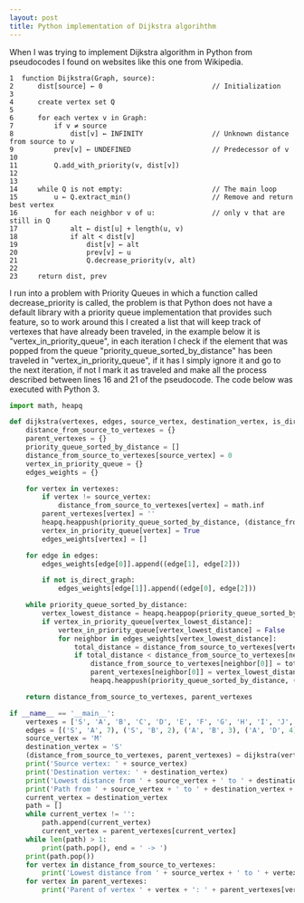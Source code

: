 ```yaml
---
layout: post
title: Python implementation of Dijkstra algorihthm
---
```


When I was trying to implement Dijkstra algorithm in Python from pseudocodes I found on websites like this one from Wikipedia.

``` text
1  function Dijkstra(Graph, source):
2      dist[source] ← 0                           // Initialization
3
4      create vertex set Q
5
6      for each vertex v in Graph:           
7          if v ≠ source
8              dist[v] ← INFINITY                 // Unknown distance from source to v
9          prev[v] ← UNDEFINED                    // Predecessor of v
10
11         Q.add_with_priority(v, dist[v])
12
13
14     while Q is not empty:                      // The main loop
15         u ← Q.extract_min()                    // Remove and return best vertex
16         for each neighbor v of u:              // only v that are still in Q
17             alt ← dist[u] + length(u, v) 
18             if alt < dist[v]
19                 dist[v] ← alt
20                 prev[v] ← u
21                 Q.decrease_priority(v, alt)
22
23     return dist, prev
```

I run into a problem with Priority Queues in which a function called decrease_priority is called, the problem is that Python does
not have a default library with a priority queue implementation that provides such feature, so to work around this I created a
list that will keep track of vertexes that have already been traveled, in the example below it is "vertex_in_priority_queue",
in each iteration I check if the element that was popped from the queue "priority_queue_sorted_by_distance" has been traveled
in "vertex_in_priority_queue", if it has I simply ignore it and go to the next iteration, if not I mark it as traveled and make
all the process described between lines 16 and 21 of the pseudocode. The code below was executed with Python 3.

``` python
import math, heapq

def dijkstra(vertexes, edges, source_vertex, destination_vertex, is_direct_graph = False):
    distance_from_source_to_vertexes = {}
    parent_vertexes = {}
    priority_queue_sorted_by_distance = []
    distance_from_source_to_vertexes[source_vertex] = 0
    vertex_in_priority_queue = {}
    edges_weights = {}

    for vertex in vertexes:
        if vertex != source_vertex:
            distance_from_source_to_vertexes[vertex] = math.inf
        parent_vertexes[vertex] = ''
        heapq.heappush(priority_queue_sorted_by_distance, (distance_from_source_to_vertexes[vertex], vertex))
        vertex_in_priority_queue[vertex] = True
        edges_weights[vertex] = []

    for edge in edges:
        edges_weights[edge[0]].append((edge[1], edge[2]))

        if not is_direct_graph:
            edges_weights[edge[1]].append((edge[0], edge[2]))

    while priority_queue_sorted_by_distance:
        vertex_lowest_distance = heapq.heappop(priority_queue_sorted_by_distance)[1]
        if vertex_in_priority_queue[vertex_lowest_distance]:
            vertex_in_priority_queue[vertex_lowest_distance] = False
            for neighbor in edges_weights[vertex_lowest_distance]:
                total_distance = distance_from_source_to_vertexes[vertex_lowest_distance] + neighbor[1]
                if total_distance < distance_from_source_to_vertexes[neighbor[0]]:
                    distance_from_source_to_vertexes[neighbor[0]] = total_distance
                    parent_vertexes[neighbor[0]] = vertex_lowest_distance
                    heapq.heappush(priority_queue_sorted_by_distance, (distance_from_source_to_vertexes[neighbor[0]], neighbor[0]))

    return distance_from_source_to_vertexes, parent_vertexes

if __name__ == '__main__':
    vertexes = ['S', 'A', 'B', 'C', 'D', 'E', 'F', 'G', 'H', 'I', 'J', 'K', 'L', 'M']
    edges = [('S', 'A', 7), ('S', 'B', 2), ('A', 'B', 3), ('A', 'D', 4), ('D', 'B', 4), ('D', 'F', 5), ('B', 'H', 1), ('H', 'F', 3), ('H', 'G', 2), ('G', 'E', 2), ('E', 'K', 5), ('K', 'I', 4), ('K', 'J', 4), ('I', 'J', 6), ('I', 'L', 4), ('J', 'L', 4), ('L', 'C', 2), ('C', 'S', 3), ('G', 'M', 1), ('F', 'M', 1), ('K', 'M', 1)]
    source_vertex = 'M'
    destination_vertex = 'S'
    (distance_from_source_to_vertexes, parent_vertexes) = dijkstra(vertexes, edges, source_vertex, destination_vertex)
    print('Source vertex: ' + source_vertex)
    print('Destination vertex: ' + destination_vertex)
    print('Lowest distance from ' + source_vertex + ' to ' + destination_vertex + ': ' + str(distance_from_source_to_vertexes[destination_vertex]))
    print('Path from ' + source_vertex + ' to ' + destination_vertex + ': ', end = '')
    current_vertex = destination_vertex
    path = []
    while current_vertex != '':
        path.append(current_vertex)
        current_vertex = parent_vertexes[current_vertex]
    while len(path) > 1:
        print(path.pop(), end = ' -> ')
    print(path.pop())
    for vertex in distance_from_source_to_vertexes:
        print('Lowest distance from ' + source_vertex + ' to ' + vertex + ': ' + str(distance_from_source_to_vertexes[vertex]))
    for vertex in parent_vertexes:
        print('Parent of vertex ' + vertex + ': ' + parent_vertexes[vertex])
```

